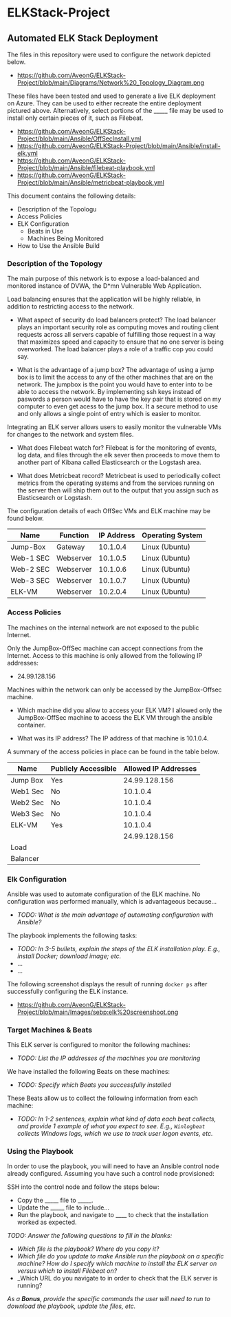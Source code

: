 # ELKStack-Project

## Automated ELK Stack Deployment

The files in this repository were used to configure the network depicted below.

- https://github.com/AveonG/ELKStack-Project/blob/main/Diagrams/Network%20_Topology_Diagram.png

These files have been tested and used to generate a live ELK deployment on Azure. They can be used to either recreate the entire deployment pictured above. Alternatively, select portions of the _____ file may be used to install only certain pieces of it, such as Filebeat.

  - https://github.com/AveonG/ELKStack-Project/blob/main/Ansible/OffSecInstall.yml
  - https://github.com/AveonG/ELKStack-Project/blob/main/Ansible/install-elk.yml
  - https://github.com/AveonG/ELKStack-Project/blob/main/Ansible/filebeat-playbook.yml
  - https://github.com/AveonG/ELKStack-Project/blob/main/Ansible/metricbeat-playbook.yml

This document contains the following details:
- Description of the Topologu
- Access Policies
- ELK Configuration
  - Beats in Use
  - Machines Being Monitored
- How to Use the Ansible Build


### Description of the Topology

The main purpose of this network is to expose a load-balanced and monitored instance of DVWA, the D*mn Vulnerable Web Application.

Load balancing ensures that the application will be highly reliable, in addition to restricting access to the network.
- What aspect of security do load balancers protect? 
The load balancer plays an important security role as computing moves and routing client requests across all servers capable of fulfilling those request in a way that maximizes speed and capacity to ensure that no one server is being overworked. The load balancer plays a role of a traffic cop you could say.

- What is the advantage of a jump box?
The advantage of using a jump box is to limit the access to any of the other machines that are on the network. The jumpbox is the point you would have to enter into to be able to access the network. By implementing ssh keys instead of paswords a person would have to have the key pair that is stored on my computer to even get acess to the jump box. It a secure method to use and only allows a single point of entry which is easier to monitor.

Integrating an ELK server allows users to easily monitor the vulnerable VMs for changes to the network and system files.
- What does Filebeat watch for?
Filebeat is for the monitoring of events, log data, and files through the elk sever then proceeds to move them to another part of Kibana called Elasticsearch or the Logstash area.

- What does Metricbeat record?
Metricbeat is used to periodically collect metrics from the operating systems and from the services running on the server then will ship them out to the output that you assign such as Elasticsearch or Logstash.

The configuration details of each OffSec VMs and ELK machine may be found below.

| Name     | Function | IP Address | Operating System |
|----------|----------|------------|------------------|
| Jump-Box | Gateway  | 10.1.0.4   | Linux (Ubuntu)   |
| Web-1 SEC| Webserver| 10.1.0.5   | Linux (Ubuntu)   |
| Web-2 SEC| Webserver| 10.1.0.6   | Linux (Ubuntu)   |
| Web-3 SEC| Webserver| 10.1.0.7   | Linux (Ubuntu)   |
| ELK-VM   | Webserver| 10.2.0.4   | Linux (Ubuntu)   | 

### Access Policies

The machines on the internal network are not exposed to the public Internet. 

Only the JumpBox-OffSec machine can accept connections from the Internet. Access to this machine is only allowed from the following IP addresses:
- 24.99.128.156

Machines within the network can only be accessed by the JumpBox-Offsec machine.

- Which machine did you allow to access your ELK VM?
I allowed only the JumpBox-OffSec machine to access the ELK VM through the ansible container.

- What was its IP address?
The IP address of that machine is 10.1.0.4.

A summary of the access policies in place can be found in the table below.

| Name     | Publicly Accessible | Allowed IP Addresses |
|----------|---------------------|----------------------|
| Jump Box | Yes                 | 24.99.128.156        |
| Web1 Sec | No                  | 10.1.0.4             |
| Web2 Sec | No                  | 10.1.0.4             |
| Web3 Sec | No                  | 10.1.0.4             |
| ELK-VM   | Yes                 | 10.1.0.4             |
|          |                     |24.99.128.156         |
|Load
|Balancer

### Elk Configuration

Ansible was used to automate configuration of the ELK machine. No configuration was performed manually, which is advantageous because...
- _TODO: What is the main advantage of automating configuration with Ansible?_

The playbook implements the following tasks:
- _TODO: In 3-5 bullets, explain the steps of the ELK installation play. E.g., install Docker; download image; etc._
- ...
- ...

The following screenshot displays the result of running `docker ps` after successfully configuring the ELK instance.

- https://github.com/AveonG/ELKStack-Project/blob/main/Images/sebp:elk%20screenshoot.png

### Target Machines & Beats
This ELK server is configured to monitor the following machines:
- _TODO: List the IP addresses of the machines you are monitoring_

We have installed the following Beats on these machines:
- _TODO: Specify which Beats you successfully installed_

These Beats allow us to collect the following information from each machine:
- _TODO: In 1-2 sentences, explain what kind of data each beat collects, and provide 1 example of what you expect to see. E.g., `Winlogbeat` collects Windows logs, which we use to track user logon events, etc._

### Using the Playbook
In order to use the playbook, you will need to have an Ansible control node already configured. Assuming you have such a control node provisioned: 

SSH into the control node and follow the steps below:
- Copy the _____ file to _____.
- Update the _____ file to include...
- Run the playbook, and navigate to ____ to check that the installation worked as expected.

_TODO: Answer the following questions to fill in the blanks:_
- _Which file is the playbook? Where do you copy it?_
- _Which file do you update to make Ansible run the playbook on a specific machine? How do I specify which machine to install the ELK server on versus which to install Filebeat on?_
- _Which URL do you navigate to in order to check that the ELK server is running?

_As a **Bonus**, provide the specific commands the user will need to run to download the playbook, update the files, etc._
